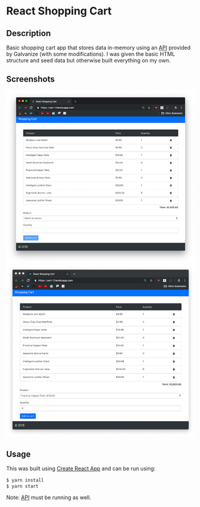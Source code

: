 # React Shopping Cart

## Description
Basic shopping cart app that stores data in-memory using an [API](https://github.com/JBallin/g-api) provided by Galvanize (with some modifications). I was given the basic HTML structure and seed data but otherwise built everything on my own.

## Screenshots
![app](screenshots/1_app.png?raw=true "app")
![add](screenshots/2_add.png?raw=true "add")

## Usage
This was built using [Create React App](https://github.com/facebook/create-react-app) and can be run using:

```shell
$ yarn install
$ yarn start
```
Note: [API](https://github.com/JBallin/g-api) must be running as well.
